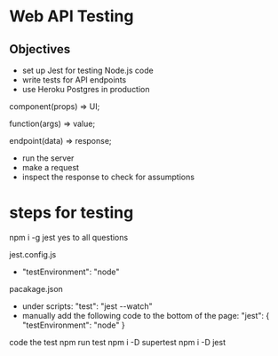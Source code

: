 # Web API Testing

## Objectives
- set up Jest for testing Node.js code
- write tests for API endpoints
- use Heroku Postgres in production

component(props) => UI;

function(args) => value;

endpoint(data) => response;

- run the server
- make a request
- inspect the response to check for assumptions



# steps for testing
npm i -g jest
yes to all questions

jest.config.js
  - "testEnvironment": "node"

pacakage.json
  -  under scripts:
  "test": "jest --watch"
  - manually add the following code to the bottom of the page:
    "jest": {
    "testEnvironment": "node"
  }

code the test
npm run test
npm i -D supertest
npm i -D jest